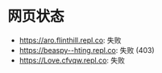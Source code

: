 # 网页状态
- https://aro.flinthill.repl.co: 失败
- https://beaspy--hting.repl.co: 失败 (403)
- https://Love.cfvqw.repl.co: 失败
